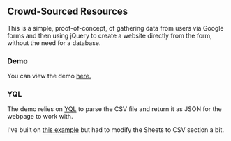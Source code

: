## Crowd-Sourced Resources

This is a simple, proof-of-concept, of gathering data from users via Google forms and then using jQuery to create a website directly from the form, without the need for a database.

### Demo

You can view the demo <a href="http://domhnallohanlon.com/csr/" target="_blank">here.</a>

### YQL

The demo relies on <a href="https://developer.yahoo.com/yql/console/#h=select+*+from+csv+where+url%3D'http%3A%2F%2Fdownload.finance.yahoo.com%2Fd%2Fquotes.csv%3Fs%3DYHOO%2CGOOG%2CAAPL%26f%3Dsl1d1t1c1ohgv%26e%3D.csv'+and+columns%3D'symbol%2Cprice%2Cdate%2Ctime%2Cchange%2Ccol1%2Chigh%2Clow%2Ccol2'" target="_blank">YQL</a> to parse the CSV file and return it as JSON for the webpage to work with.

I've built on <a href="http://tutorialzine.com/2010/08/dynamic-faq-jquery-yql-google-docs/" target="_blank"> this example</a> but had to modify the Sheets to CSV section a bit.
